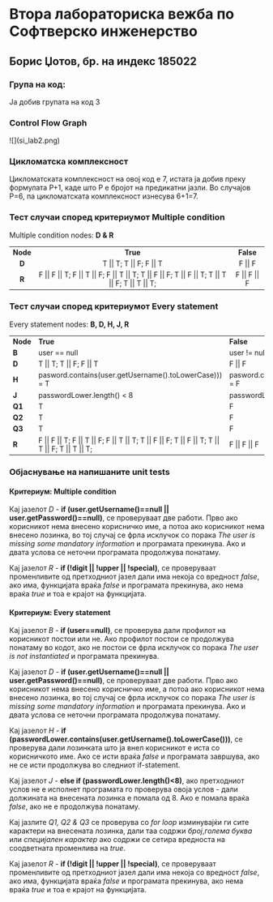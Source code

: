 <h1>Втора лабораториска вежба по Софтверско инженерство</h1>

<h2>Борис Џотов, бр. на индекс 185022</h2>

<h3>Група на код:</h3>
<p>Ја добив групата на код 3</p>

<h3>Control Flow Graph</h3>
![](si_lab2.png)

<h3>Цикломатска комплексност</h3>
Цикломатската комплексност на овој код е 7, истата ја добив преку формулата P+1, каде што Р е бројот на предикатни јазли.
Во случајов Р=6, па цикломатската комплексност изнесува 6+1=7.

<h3>Тест случаи според критериумот Multiple condition</h3>
<p>Multiple condition nodes: <strong>D & R</strong></p>
<table style="border-width: 1px; text-align: center">

<tr>
<td><strong>Node</strong></td>
<td><strong>True</strong></td>
<td><strong>False</strong></td>
</tr>

<tr>
<td><strong>D</strong></td>
<td>T || T; T || F; F || T</td>
<td>F || F</td>
</tr>

<tr>
<td><strong>R</strong></td>
<td>F || F || T; F || T || F; F || T || T; T || F || F; T || F || T; T || T || F; T || T || T; </td>
<td>F || F || F </td>
</tr>
</table>

<h3>Тест случаи според критериумот Every statement</h3>
<p>Every statement nodes: <strong>B, D, H, J, R</strong></p>
<table style="border-width: 1px">

<tr>

<td><strong>Node</strong></td>
<td><strong>True</strong></td>
<td><strong>False</strong></td>
</tr>

<tr>
<td><strong>B</strong></td>
<td>user == null</td>
<td>user != null</td>
</tr>

<tr>
<td><strong>D</strong></td>
<td>T || T; T || F; F || T</td>
<td>F || F</td>
</tr>

<tr>
<td><strong>H</strong></td>
<td>pasword.contains(user.getUsername().toLowerCase))) = T</td>
<td>pasword.contains(user.getUsername().toLowerCase))) = F</td>
</tr>

<tr>
<td><strong>J</strong></td>
<td>passwordLower.length() < 8</td>
<td>passwordLower.length() > 8</td>
</tr>

<tr>
<td><strong>Q1</strong></td>
<td>T</td>
<td>F</td>
</tr>

<tr>
<td><strong>Q2</strong></td>
<td>T</td>
<td>F</td>
</tr>

<tr>
<td><strong>Q3</strong></td>
<td>T</td>
<td>F</td>
</tr>

<tr>
<td><strong>R</strong></td>
<td>F || F || T; F || T || F; F || T || T; T || F || F; T || F || T; T || T || F; T || T || T; </td>
<td>F || F || F </td>
</tr>

</table>

<h3>Објаснување на напишаните unit tests</h3>
<h4>Критериум: Multiple condition</h4>
<p>Кај јазелот <i>D</i> - <b>if (user.getUsername()==null || user.getPassword()==null)</b>, се проверуваат две работи. Прво ако корисникот нема внесено корисничко име, а потоа ако корисникот нема внесено лозинка, во тој случај се фрла исклучок со порака <i>The user is missing some mandatory information</i> и програмата прекинува. Ако и двата услова се неточни програмата продолжува понатаму.</p>
<p>Кај јазелот <i>R</i> - <b>if (!digit || !upper || !special)</b>, се проверуваат променливите од претходниот јазел дали има некоја со вредност <i>false</i>, ако има, функцијата враќа <i>false</i> и програмата прекинува, ако нема враќа <i>true</i> и тоа е крајот на функцијата.</p>

<h4>Критериум: Every statement</h4>
<p>Кај јазелот <i>В</i> - <b>if (user==null)</b>, се проверува дали профилот на корисникот постои или не. Ако профилот постои се продолжува понатаму во кодот, ако не постои се фрла исклучок со порака <i>The user is not instantiated</i> и програмата прекинува.</p>
<p>Кај јазелот <i>D</i> - <b>if (user.getUsername()==null || user.getPassword()==null)</b>, се проверуваат две работи. Прво ако корисникот нема внесено корисничко име, а потоа ако корисникот нема внесено лозинка, во тој случај се фрла исклучок со порака <i>The user is missing some mandatory information</i> и програмата прекинува. Ако и двата услова се неточни програмата продолжува понатаму.</p>
<p>Кај јазелот <i>H</i> - <b>if (passwordLower.contains(user.getUsername().toLowerCase()))</b>, се проверува дали лозинката што ја внел корисникот е иста со корисничкото име. Ако се исти враќа <i>false</i> и програмата завршува, ако не се исти продолжува во следниот if-statement.</p>
<p>Кај јазелот <i>J</i> - <b>else if (passwordLower.length()<8)</b>, ако претходниот услов не е исполнет програмата го проверува овоја услов - дали должината на внесената лозинка е помала од 8. Ако е помала враќа <i>false</i>, ако не е продолжува понатаму.</p>
<p>Кај јазлите <i>Q1, Q2 & Q3</i> се проверува со <i>for loop</i> изминувајќи ги сите карактери на внесената лозинка, дали таа содржи <i>број</i>,<i>голема буква</i> или <i>специјален карактер</i> ако содржи се сетира вредноста на соодветната променлива на <i>true</i>. </p>
<p>Кај јазелот <i>R</i> - <b>if (!digit || !upper || !special)</b>, се проверуваат променливите од претходниот јазел дали има некоја со вредност <i>false</i>, ако има, функцијата враќа <i>false</i> и програмата прекинува, ако нема враќа <i>true</i> и тоа е крајот на функцијата.</p>